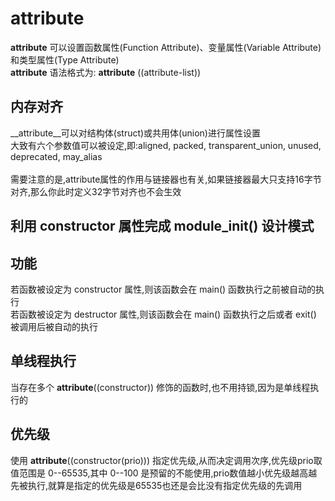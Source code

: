 # attribute

__attribute__ 可以设置函数属性(Function Attribute)、变量属性(Variable Attribute)和类型属性(Type Attribute)      </br>
__attribute__ 语法格式为: __attribute__ ((attribute-list))

## 内存对齐

__attribute__可以对结构体(struct)或共用体(union)进行属性设置        </br>
大致有六个参数值可以被设定,即:aligned, packed, transparent_union, unused, deprecated, may_alias             </br>
</br>
需要注意的是,attribute属性的作用与链接器也有关,如果链接器最大只支持16字节对齐,那么你此时定义32字节对齐也不会生效

## 利用 constructor 属性完成 module_init() 设计模式

## 功能

若函数被设定为 constructor 属性,则该函数会在 main() 函数执行之前被自动的执行                             </br>
若函数被设定为 destructor  属性,则该函数会在 main() 函数执行之后或者 exit() 被调用后被自动的执行

## 单线程执行

当存在多个 __attribute__((constructor)) 修饰的函数时,也不用持锁,因为是单线程执行的

## 优先级

使用 __attribute__((constructor(prio))) 指定优先级,从而决定调用次序,优先级prio取值范围是 0--65535,其中 0--100 是预留的不能使用,prio数值越小优先级越高越先被执行,就算是指定的优先级是65535也还是会比没有指定优先级的先调用
